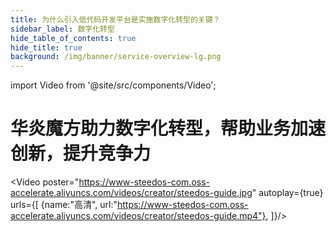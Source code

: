 ```yaml
---
title: 为什么引入低代码开发平台是实施数字化转型的关键？
sidebar_label: 数字化转型
hide_table_of_contents: true
hide_title: true
background: /img/banner/service-overview-lg.png
---
```


import Video from '@site/src/components/Video';

# 华炎魔方助力数字化转型，帮助业务加速创新，提升竞争力

<Video 
    poster="https://www-steedos-com.oss-accelerate.aliyuncs.com/videos/creator/steedos-guide.jpg"
    autoplay={true}
    urls={[
        {name:"高清", url:"https://www-steedos-com.oss-accelerate.aliyuncs.com/videos/creator/steedos-guide.mp4"},
    ]}/>
